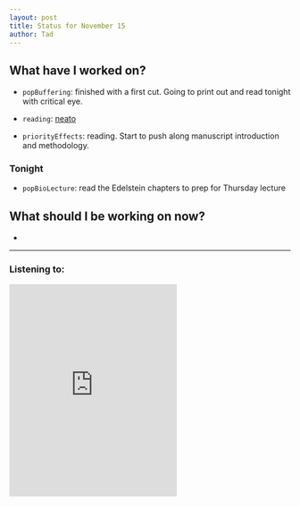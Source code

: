 ```yaml
---
layout: post
title: Status for November 15
author: Tad
---
```


## What have I worked on?

* `popBuffering`: finished with a first cut. Going to print out and read tonight with critical eye.

* `reading`: [neato](http://biorxiv.org/content/biorxiv/early/2016/11/12/087296.full.pdf)

* `priorityEffects`: reading. Start to push along manuscript introduction and methodology.





### Tonight

* `popBioLecture`: read the Edelstein chapters to prep for Thursday lecture





## What should I be working on now?

*



---

### Listening to:
<iframe src="https://embed.spotify.com/?uri=spotify%3Atrack%3A69wwkTeJc0I0J7MVWOtR4c" width="300" height="380" frameborder="0" allowtransparency="true"></iframe>
<i class='fa fa-code' style='color:pink'></i>

